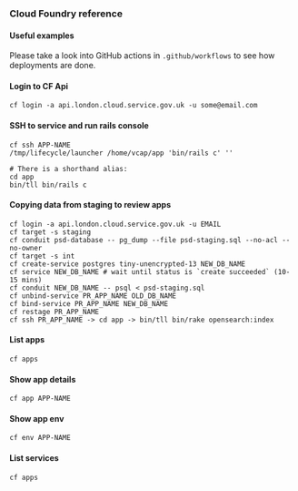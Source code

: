 ### Cloud Foundry reference

#### Useful examples

Please take a look into GitHub actions in `.github/workflows` to see how deployments are done.

#### Login to CF Api

```
cf login -a api.london.cloud.service.gov.uk -u some@email.com
```

#### SSH to service and run rails console

```
cf ssh APP-NAME
/tmp/lifecycle/launcher /home/vcap/app 'bin/rails c' ''

# There is a shorthand alias:
cd app
bin/tll bin/rails c
```

#### Copying data from staging to review apps

```
cf login -a api.london.cloud.service.gov.uk -u EMAIL
cf target -s staging
cf conduit psd-database -- pg_dump --file psd-staging.sql --no-acl --no-owner
cf target -s int
cf create-service postgres tiny-unencrypted-13 NEW_DB_NAME
cf service NEW_DB_NAME # wait until status is `create succeeded` (10-15 mins)
cf conduit NEW_DB_NAME -- psql < psd-staging.sql
cf unbind-service PR_APP_NAME OLD_DB_NAME
cf bind-service PR_APP_NAME NEW_DB_NAME
cf restage PR_APP_NAME
cf ssh PR_APP_NAME -> cd app -> bin/tll bin/rake opensearch:index
```

#### List apps

```
cf apps
```

#### Show app details

```
cf app APP-NAME
```

#### Show app env

```
cf env APP-NAME
```

#### List services

```
cf apps
```
